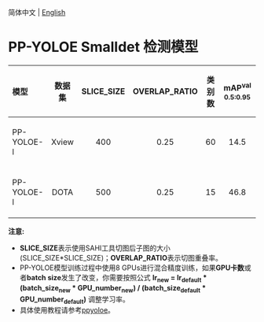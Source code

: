 简体中文 | [English](README.md)

# PP-YOLOE Smalldet 检测模型


|    模型   |       数据集     |  SLICE_SIZE  |  OVERLAP_RATIO  | 类别数  | mAP<sup>val<br>0.5:0.95 | AP<sup>val<br>0.5 | 下载链接  | 配置文件 |
|:---------|:---------------:|:---------------:|:---------------:|:------:|:-----------------------:|:-------------------:|:---------:| :-----: |
|PP-YOLOE-l|   Xview  |  400 | 0.25 | 60 |  14.5 | 26.8 | [下载链接](https://bj.bcebos.com/v1/paddledet/models/ppyoloe_crn_l_xview_400_025.pdparams) | [配置文件](./ppyoloe_crn_l_80e_sliced_xview_400_025.yml) |
|PP-YOLOE-l|   DOTA   |  500 | 0.25 | 15 |  46.8 |  72.6 | [下载链接](https://bj.bcebos.com/v1/paddledet/models/ppyoloe_crn_l_dota_500_025.pdparams) | [配置文件](./ppyoloe_crn_l_80e_sliced_DOTA_500_025.yml) |


**注意:**
- **SLICE_SIZE**表示使用SAHI工具切图后子图的大小(SLICE_SIZE*SLICE_SIZE)；**OVERLAP_RATIO**表示切图重叠率。
- PP-YOLOE模型训练过程中使用8 GPUs进行混合精度训练，如果**GPU卡数**或者**batch size**发生了改变，你需要按照公式 **lr<sub>new</sub> = lr<sub>default</sub> * (batch_size<sub>new</sub> * GPU_number<sub>new</sub>) / (batch_size<sub>default</sub> * GPU_number<sub>default</sub>)** 调整学习率。
- 具体使用教程请参考[ppyoloe](../ppyoloe#getting-start)。
